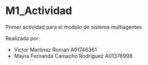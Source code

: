 # M1_Actividad
Primer actividad para el modulo de sistema multiagentes

Realizada por:
- Victor Martinez Roman A01746361
- Mayra Fernanda Camacho Rodriguez A01378998
